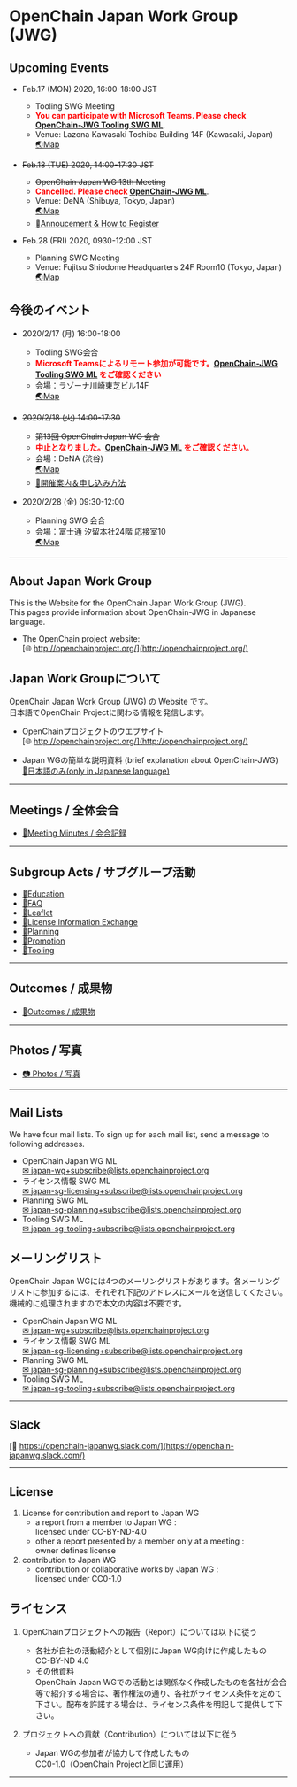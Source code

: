 # OpenChain Japan Work Group (JWG)

## Upcoming Events

- Feb.17 (MON) 2020, 16:00-18:00 JST
  - Tooling SWG Meeting
  - **<span style="color: red;">You can participate with Microsoft Teams. Please check [OpenChain-JWG Tooling SWG ML](https://lists.openchainproject.org/g/japan-sg-tooling)</span>**.  
  - Venue: Lazona Kawasaki Toshiba Building 14F (Kawasaki, Japan)  
    [&#x1f30f;Map](https://www.toshiba.co.jp/about/location/index_j.htm#KAWASAKI)

- ~~Feb.18 (TUE) 2020, 14:00-17:30 JST~~
  - ~~OpenChain Japan WG 13th Meeting~~
  - **<span style="color: red;">Cancelled. Please check [OpenChain-JWG ML](https://lists.openchainproject.org/g/japan-wg)</span>**.  
  - Venue: DeNA (Shibuya, Tokyo, Japan)  
    [&#x1f30f;Map](https://dena.com/intl/contact#contact-map)
  - [&#x1f4dd;Annoucement & How to Register](https://wiki.linuxfoundation.org/_media/openchain/openchainjapanwg_13th_announce.pdf)  

- Feb.28 (FRI) 2020, 0930-12:00 JST
  - Planning SWG Meeting
  - Venue: Fujitsu Shiodome Headquarters 24F Room10 (Tokyo, Japan)  
    [&#x1f30f;Map](https://www.fujitsu.com/global/about/corporate/locations/worldlocation/japan/about-headquarters.html)

## 今後のイベント

- 2020/2/17 (月) 16:00-18:00
  - Tooling SWG会合
  - **<span style="color: red;">Microsoft Teamsによるリモート参加が可能です。[OpenChain-JWG Tooling SWG ML](https://lists.openchainproject.org/g/japan-sg-tooling) をご確認ください</span>**  
  - 会場：ラゾーナ川崎東芝ビル14F  
    [&#x1f30f;Map](https://www.toshiba.co.jp/about/location/index_j.htm#KAWASAKI)

- ~~2020/2/18 (火) 14:00-17:30~~
  - ~~第13回 OpenChain Japan WG 会合~~
  - **<span style="color: red;">中止となりました。[OpenChain-JWG ML](https://lists.openchainproject.org/g/japan-wg) をご確認ください。</span>**  
  - 会場：DeNA (渋谷)  
    [&#x1f30f;Map](https://dena.com/intl/contact#contact-map)
  - [&#x1f4dd;開催案内＆申し込み方法](https://wiki.linuxfoundation.org/_media/openchain/openchainjapanwg_13th_announce.pdf)

- 2020/2/28 (金) 09:30-12:00
  - Planning SWG 会合
  - 会場：富士通 汐留本社24階 応接室10  
    [&#x1f30f;Map](https://www.fujitsu.com/global/about/corporate/locations/worldlocation/japan/about-headquarters.html)

---

## About Japan Work Group

This is the Website for the OpenChain Japan Work Group (JWG).  
This pages provide information about OpenChain-JWG in Japanese language.

- The OpenChain project website:  
[&#x1f310; http://openchainproject.org/](http://openchainproject.org/)

## Japan Work Groupについて

OpenChain Japan Work Group (JWG) の Website です。  
日本語でOpenChain Projectに関わる情報を発信します。

- OpenChainプロジェクトのウエブサイト  
[&#x1f310; http://openchainproject.org/](http://openchainproject.org/)

- Japan WGの簡単な説明資料 (brief explanation about OpenChain-JWG)  
[&#x1f4c3;日本語のみ(only in Japanese language)](https://github.com/OpenChain-Project/Onboarding-JWG/blob/master/About_Japan-wg/About_JapanWG.md)

---

## Meetings / 全体会合

- [&#x1f4c2;Meeting Minutes / 会合記録](meetings)

---

## Subgroup Acts / サブグループ活動

- [&#x1f4c2;Education](subgroups/education)
- [&#x1f4c2;FAQ](subgroups/faq)
- [&#x1f4c2;Leaflet](subgroups/leaflet)
- [&#x1f4c2;License Information Exchange](subgroups/licenseInfo)
- [&#x1f4c2;Planning](subgroups/planning)
- [&#x1f4c2;Promotion](subgroups/promotion)
- [&#x1f4c2;Tooling](subgroups/tooling)

---

## Outcomes / 成果物

- [&#x1f4c2;Outcomes / 成果物](outcomes)

---

## Photos / 写真

- [&#x1f4f7; Photos / 写真](photos)

---

## Mail Lists

We have four mail lists. To sign up for each mail list, send a message to following addresses.

- OpenChain Japan WG ML  
[&#x2709; japan-wg+subscribe@lists.openchainproject.org](mailto:japan-wg+subscribe@lists.openchainproject.org)
- ライセンス情報 SWG ML  
[&#x2709; japan-sg-licensing+subscribe@lists.openchainproject.org](mailto:japan-sg-licensing+subscribe@lists.openchainproject.org)
- Planning SWG ML  
[&#x2709; japan-sg-planning+subscribe@lists.openchainproject.org](mailto:japan-sg-planning+subscribe@lists.openchainproject.org)
- Tooling SWG ML  
[&#x2709; japan-sg-tooling+subscribe@lists.openchainproject.org](mailto:japan-sg-tooling+subscribe@lists.openchainproject.org)

## メーリングリスト

OpenChain Japan WGには4つのメーリングリストがあります。各メーリングリストに参加するには、それぞれ下記のアドレスにメールを送信してください。機械的に処理されますので本文の内容は不要です。

- OpenChain Japan WG ML  
[&#x2709; japan-wg+subscribe@lists.openchainproject.org](mailto:japan-wg+subscribe@lists.openchainproject.org)
- ライセンス情報 SWG ML  
[&#x2709; japan-sg-licensing+subscribe@lists.openchainproject.org](mailto:japan-sg-licensing+subscribe@lists.openchainproject.org)
- Planning SWG ML  
[&#x2709; japan-sg-planning+subscribe@lists.openchainproject.org](mailto:japan-sg-planning+subscribe@lists.openchainproject.org)
- Tooling SWG ML  
[&#x2709; japan-sg-tooling+subscribe@lists.openchainproject.org](mailto:japan-sg-tooling+subscribe@lists.openchainproject.org)

---

## Slack

[&#x1f4ac; https://openchain-japanwg.slack.com/](https://openchain-japanwg.slack.com/)

---

## License

1. License for contribution and report to Japan WG
   - a report from a member to Japan WG :  
   licensed under CC-BY-ND-4.0
   - other a report presented by a member only at a meeting :  
   owner defines license
2. contribution to Japan WG
   - contribution or collaborative works by Japan WG :  
   licensed under CC0-1.0

## ライセンス

1. OpenChainプロジェクトへの報告（Report）については以下に従う  
   - 各社が自社の活動紹介として個別にJapan WG向けに作成したもの  
   CC-BY-ND 4.0
   - その他資料  
   OpenChain Japan WGでの活動とは関係なく作成したものを各社が会合等で紹介する場合は、著作権法の通り、各社がライセンス条件を定めて下さい。配布を許諾する場合は、ライセンス条件を明記して提供して下さい。

1. プロジェクトへの貢献（Contribution）については以下に従う  
   - Japan WGの参加者が協力して作成したもの  
   CC0-1.0（OpenChain Projectと同じ運用）

---
